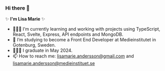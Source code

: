 ### Hi there 👋

✨ **I'm Lisa Marie** ✨ 

- 👩🏻‍💻 I’m currently learning and working with projects using TypeScript, React, Svelte, Express, API endpoints and MongoDB.
- 🌱 I’m studying to become a Front End Developer at Medieinstitutet in Gotenburg, Sweden. 
- 👩🏻‍🎓 I graduate in May 2024.
- 📫 How to reach me: lisamarie.andersson@gmail.com and lisamarie.andersson@medieinstituet.se
